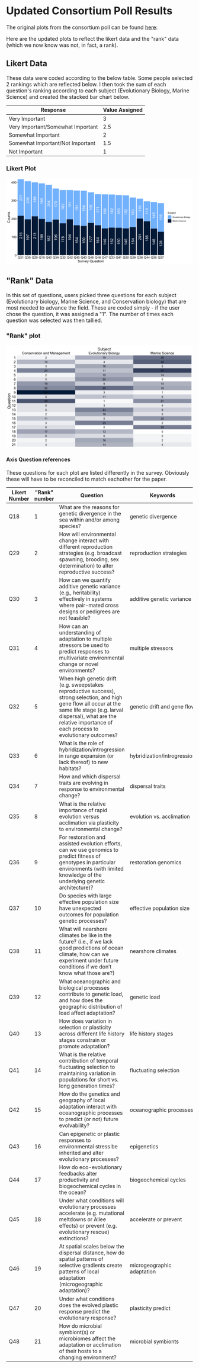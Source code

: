 # Updated Consortium Poll Results

The original plots from the consortium poll can be found [here](https://github.com/RCN-ECS/CnGV/blob/master/notebook/20191205_MA_PollResults.md):

Here are the updated plots to reflect the likert data and the "rank" data (which we now know was not, in fact, a rank). 

## Likert Data

These data were coded according to the below table. Some people selected 2 rankings which are reflected below. I then took the sum of each question's ranking according to each subject (Evolutionary Biology, Marine Science) and created the stacked bar chart below. 

| Response | Value Assigned |
| --- | --- | 
| Very Important | 3 |
| Very Important/Somewhat Important | 2.5 |
| Somewhat Important | 2 |
| Somewhat Important/Not Important | 1.5 |
| Not Important | 1 |

### Likert Plot

![image](https://github.com/RCN-ECS/CnGV/blob/master/results/notebook_figs/Likert_plot.png)


## "Rank" Data

In this set of questions, users picked three questions for each subject (Evolutionary biology, Marine Science, and Conservation biology) that are most needed to advance the field. These are coded simply - if the user chose the question, it was assigned a "1". The number of times each question was selected was then tallied.  

### "Rank" plot

![image](https://github.com/RCN-ECS/CnGV/blob/master/results/notebook_figs/Rank_Heatmap.png)

#### Axis Question references
These questions for each plot are listed differently in the survey. Obviously these will have to be reconciled to match eachother for the paper.

| Likert Number | "Rank" number | Question | Keywords |
| --- | --- | --- | --- |
| Q18 | 1 | What are the reasons for genetic divergence in the sea within and/or among species? | genetic divergence |
| Q29 | 2| How will environmental change interact with different reproduction strategies (e.g. broadcast spawning, brooding, sex determination) to alter reproductive success? | reproduction strategies|
|Q30 | 3| How can we quantify additive genetic variance (e.g., heritability) effectively in systems where pair-mated cross designs or pedigrees are not feasible?|additive genetic variance |
|Q31 | 4| How can an understanding of adaptation to multiple stressors be used to predict responses to multivariate environmental change or novel environments?  |multiple stressors |
| Q32| 5| When high genetic drift (e.g. sweepstakes reproductive success), strong selection, and high gene flow all occur at the same life stage (e.g. larval dispersal), what are the relative importance of each process to evolutionary outcomes?  |genetic drift and gene flow|
| Q33| 6| What is the role of hybridization/introgression in range expansion (or lack thereof) to new habitats? | hybridization/introgression|
| Q34| 7| How and which dispersal traits are evolving in response to environmental change?  |dispersal traits |
|Q35 | 8| What is the relative importance of rapid evolution versus acclimation via plasticity to environmental change?  |evolution vs. acclimation |
| Q36| 9| For restoration and assisted evolution efforts, can we use genomics to predict fitness of genotypes in particular environments (with limited knowledge of the underlying genetic architecture)?  | restoration genomics|
|Q37 | 10| Do species with large effective population size have unexpected outcomes for population genetic processes?  | effective population size|
|Q38| 11| What will nearshore climates be like in the future? (i.e., if we lack good predictions of ocean climate, how can we experiment under future conditions if we don’t know what those are?) |nearshore climates |
| Q39| 12 |What oceanographic and biological processes contribute to genetic load, and how does the geographic distribution of load affect adaptation? |genetic load|
| Q40| 13 |How does variation in selection or plasticity across different life history stages constrain or promote adaptation? | life history stages |
|Q41 | 14|What is the relative contribution of temporal fluctuating selection to maintaining variation in populations for short vs. long generation times?  |fluctuating selection |
|Q42 | 15| How do the genetics and geography of local adaptation interact with oceanographic processes to predict (or not) future evolvability? | oceanographic processes |
|Q43 | 16| Can epigenetic or plastic responses to environmental stress be inherited and alter evolutionary processes? |epigenetics |
|Q44 | 17 |How do eco-evolutionary feedbacks alter productivity and biogeochemical cycles in the ocean?  |biogeochemical cycles|
|Q45 | 18| Under what conditions will evolutionary processes accelerate (e.g.  mutational meltdowns or Allee effects) or prevent (e.g. evolutionary rescue) extinctions? |accelerate or prevent|
|Q46| 19| At spatial scales below the dispersal distance, how do spatial patterns of selective gradients create patterns of local adaptation (microgeographic adaptation)? |microgeographic adaptation|
| Q47| 20 | Under what conditions does the evolved plastic response predict the evolutionary response?  |plasticity predict |
| Q48| 21 | How do microbial symbiont(s) or microbiomes affect the adaptation or acclimation of their hosts to a changing environment?|microbial symbionts|
